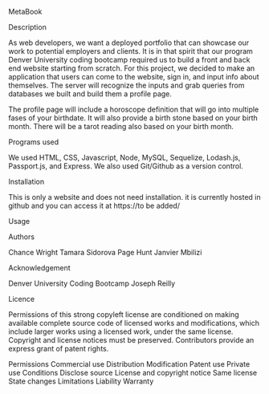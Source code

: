 MetaBook




Description

As web developers, we want a deployed portfolio that can showcase our work to potential employers and clients. It is in that spirit that our program Denver University coding bootcamp required us to build a front and back end website starting from scratch. For this project, we decided to make an application that users can come to the website, sign in, and input info about themselves. The server will recognize the inputs and grab queries from databases we built and build them a profile page.

The profile page will include a horoscope definition that will go into multiple fases of your birthdate. It will also provide a birth stone based on your birth month. There will be a tarot reading also based on your birth month. 

Programs used

We used HTML, CSS, Javascript, Node, MySQL, Sequelize, Lodash.js, Passport.js, and Express. We also used Git/Github as a version control.

Installation

This is only a website and does not need installation. it is currently hosted in github and you can access it at https://to be added/

Usage




Authors

Chance Wright
Tamara Sidorova
Page Hunt
Janvier Mbilizi

Acknowledgement

Denver University Coding Bootcamp
Joseph Reilly

Licence

Permissions of this strong copyleft license are conditioned on making available complete source code of licensed works and modifications, which include larger works using a licensed work, under the same license. Copyright and license notices must be preserved. Contributors provide an express grant of patent rights.

Permissions Commercial use Distribution Modification Patent use Private use
Conditions Disclose source License and copyright notice Same license State changes
Limitations Liability Warranty
